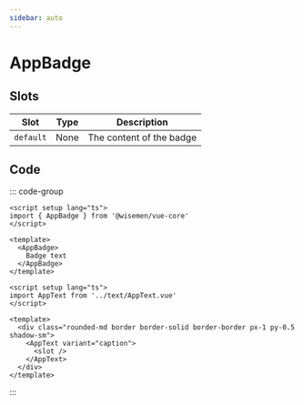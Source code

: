 ```yaml
---
sidebar: auto
---
```



# AppBadge
<script setup>
import AppBadgePlayground from './AppBadgePlayground.vue'
</script>

<AppBadgePlayground />


## Slots

| Slot      | Type | Description               |
| --------- | ---- | ------------------------- |
| `default` | None | The content of the badge  |


## Code

::: code-group
```vue [Usage]
<script setup lang="ts">
import { AppBadge } from '@wisemen/vue-core'
</script>
  
<template>
  <AppBadge>
    Badge text  
  </AppBadge>
</template>
```

```vue [Source code]
<script setup lang="ts">
import AppText from '../text/AppText.vue'
</script>

<template>
  <div class="rounded-md border border-solid border-border px-1 py-0.5 shadow-sm">
    <AppText variant="caption">
      <slot />
    </AppText>
  </div>
</template>

```

:::